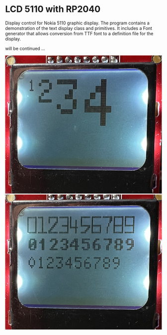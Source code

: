 # LCD 5110 with RP2040

Display control for Nokia 5110 graphic display. The program contains a demonstration of the text display class and primitives. It includes a Font generator that allows conversion from TTF font to a definition file for the display. 

will be continued ...

![screen](/img/one.png)
![screen](/img/two.png)

